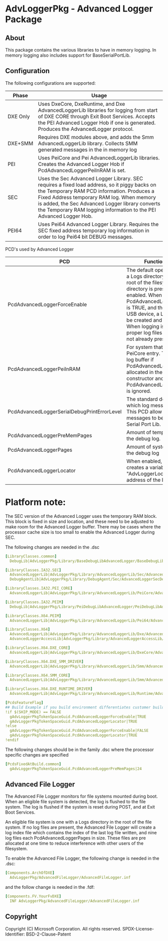# AdvLoggerPkg - Advanced Logger Package

## About

This package contains the various libraries to have in memory logging.  In memory
logging also includes support for BaseSerialPortLib.

## Configuration

The following configurations are supported:

| Phase | Usage |
| --- | --- |
|DXE Only|Uses DxeCore, DxeRuntime, and Dxe AdvancedLoggerLib libraries for logging from start of DXE CORE through Exit Boot Services.  Accepts the PEI Advanced Logger Hob if one is generated.  Produces the AdvancedLogger protocol.|
|DXE+SMM|Requires DXE modules above, and adds the Smm AdvancedLoggerLib library.  Collects SMM generated messages in the in memory log|
|PEI|Uses PeiCore and Pei AdvancedLoggerLib libraries.  Creates the Advanced Logger Hob if PcdAdvancedLoggerPeiInRAM is set.|
|SEC|Uses the Sec Advanced Logger Library. SEC requires a fixed load address, so it piggy backs on the Temporary RAM PCD information.  Produces a Fixed Address temporary RAM log.  When memory is added, the Sec Advanced Logger library converts the Temporary RAM logging information to the PEI Advanced Logger Hob.|
|PEI64|Uses Pei64 Advanced Logger Library. Requires the SEC fixed address temporary log information in order to log Pei64 bit DEBUG messages.|

PCD's used by Advanced Logger

| PCD | Function of the PCD|
| --- | --- |
|PcdAdvancedLoggerForceEnable|The default operation is to check if a Logs directory is present in the root of the filesystem.  If the logs directory is present, logging is enabled. When PcdAdvancedLoggerForceEnable is TRUE, and the device is not a USB device, a Logs directory will be created and logging is enabled.  When logging is enabled, the proper log files will be created if not already preset.|
|PcdAdvancedLoggerPeiInRAM|For system that have memory at PeiCore entry. The full in memory log buffer if PcdAdvancedLoggerPages is allocated in the Pei Core constructor and PcdAdvancedLoggerPreMemPages is ignored.|
|PcdAdvancedLoggerSerialDebugPrintErrorLevel|The standard debug flags filter which log messages are produced.  This PCD allow a subset of log messages to be forwarded to the Serial Port Lib.|
|PcdAdvancedLoggerPreMemPages|Amount of temporary RAM used for the debug log.|
|PcdAdvancedLoggerPages|Amount of system RAM used for the debug log|
|PcdAdvancedLoggerLocator|When enabled, the AdvLogger creates a variable "AdvLoggerLocator" with the address of the LoggerInfo buffer|

# Platform note:

The SEC version of the Advanced Logger uses the temporary RAM block. This block is fixed in size and location, and these need to be adjusted to make room for the Advanced Logger buffer.  There may be cases where the processor cache size is too small to enable the Advanced Logger during SEC.

The following changes are needed in the .dsc

```yaml
[LibraryClasses.common]
  DebugLib|AdvLoggerPkg/Library/BaseDebugLibAdvancedLogger/BaseDebugLibAdvancedLogger.inf

[LibraryClasses.IA32.SEC]
  AdvancedLoggerLib|AdvLoggerPkg/Library/AdvancedLoggerLib/Sec/AdvancedLoggerLib.inf
  DebugAgentLib|AdvLoggerPkg/Library/DebugAgent/Sec/AdvancedLoggerSecDebugAgent.inf

[LibraryClasses.IA32.PEI_CORE]
  AdvancedLoggerLib|AdvLoggerPkg/Library/AdvancedLoggerLib/PeiCore/AdvancedLoggerLib.inf

[LibraryClasses.IA32.PEIM]
  DebugLib|AdvLoggerPkg/Library/PeiDebugLibAdvancedLogger/PeiDebugLibAdvancedLogger.inf

[LibraryClasses.X64.PEIM]
  AdvancedLoggerLib|AdvLoggerPkg/Library/AdvancedLoggerLib/Pei64/AdvancedLoggerLib.inf

[LibraryClasses.X64]
  AdvancedLoggerLib|AdvLoggerPkg/Library/AdvancedLoggerLib/Dxe/AdvancedLoggerLib.inf
  AdvancedLoggerAccessLib|AdvLoggerPkg/Library/AdvancedLoggerAccessLib/AdvancedLoggerAccessLib.inf

[LibraryClasses.X64.DXE_CORE]
  AdvancedLoggerLib|AdvLoggerPkg/Library/AdvancedLoggerLib/DxeCore/AdvancedLoggerLib.inf

[LibraryClasses.X64.DXE_SMM_DRIVER]
  AdvancedLoggerLib|AdvLoggerPkg/Library/AdvancedLoggerLib/Smm/AdvancedLoggerLib.inf

[LibraryClasses.X64.SMM_CORE]
  AdvancedLoggerLib|AdvLoggerPkg/Library/AdvancedLoggerLib/Smm/AdvancedLoggerLib.inf

[LibraryClasses.X64.DXE_RUNTIME_DRIVER]
  AdvancedLoggerLib|AdvLoggerPkg/Library/AdvancedLoggerLib/Runtime/AdvancedLoggerLib.inf

[PcdsFeatureFlag]
## Build Example if you build environment differentiates customer builds from internal test builds
!if $(SHIP_MODE) == FALSE
  gAdvLoggerPkgTokenSpaceGuid.PcdAdvancedLoggerForceEnable|TRUE
  gAdvLoggerPkgTokenSpaceGuid.PcdAdvancedLoggerLocator|TRUE
!else
  gAdvLoggerPkgTokenSpaceGuid.PcdAdvancedLoggerForceEnable|FALSE
  gAdvLoggerPkgTokenSpaceGuid.PcdAdvancedLoggerLocator|TRUE
!endif
```

The following changes should be in the family .dsc where the processor specific changes are specified

```yaml
[PcdsFixedAtBuild.common]
  gAdvLoggerPkgTokenSpaceGuid.PcdAdvancedLoggerPreMemPages|24
```

## Advanced File Logger

The Advanced File Logger monitors for file systems mounted during boot.  When an eligible file system is detected, the log is flushed to the file system.  The log is flushed if the system is reset during POST, and at Exit Boot Services.

An eligible file system is one with a Logs directory in the root of the file system.  If no log files are present, the Advanced File Logger will create a log index file which contains the index of the last log file written, and nine log files each PcdAdvancedLoggerPages in size.  These files are pre allocated at one time to reduce interference with other users of the filesystem.

To enable the Advanced File Logger, the following change is needed in the .dsc:

```yaml
[Components.ArchOfDXE]
  AdvLoggerPkg/AdvancedFileLogger/AdvancedFileLogger.inf
```

and the follow change is needed in the .fdf:

```yaml
[Components.FV.YourFvDXE]
  INF AdvLoggerPkg/AdvancedFileLogger/AdvancedFileLogger.inf
```

## Copyright

Copyright (C) Microsoft Corporation. All rights reserved.
SPDX-License-Identifier: BSD-2-Clause-Patent
